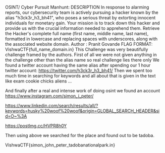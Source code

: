 OSINT/ Cyber Pursuit Manhunt:
DESCRIPTION
In response to alarming reports, our cybersecurity team is actively pursuing a hacker known by the alias "h3ck3r_h3_bh41", who poses a serious threat by extorting innocent individuals for monetary gain. Your mission is to track down this hacker and provide us with the crucial information needed to apprehend them.
Retrieve the Hacker's complete full name (first name, middle name, last name), formatted in lowercase and replacing spaces with underscores, along with the associated website domain.
Author : Pranit Govande
FLAG FORMAT:
VishwaCTF{full_name_domain.in}
This Challenge was very beautifully challenge framed by the authors.
First of all we were not given anything in the challenge other than the alias name so real challenge lies there only
We found a twitter account having the same alias after spending our 1 hour
twitter account: https://twitter.com/h3ck3r_h3_bh41/
Then we spent too much time in searching for keywords and all about that is given in the text like exam cookie chicks aliens …

And finally after a real and intense work of doing osint we found an account 
https://www.instagram.com/simon_j_peter/

https://www.linkedin.com/search/results/all/?keywords=husky%20woof%20woof&origin=GLOBAL_SEARCH_HEADER&sid=O~%3A

https://postlmg.cc/HVPR8h0Y

Then using above we searched for the place and found out to be tadoba.

VishwaCTF{simon_john_peter_tadobanationalpark.in} 
